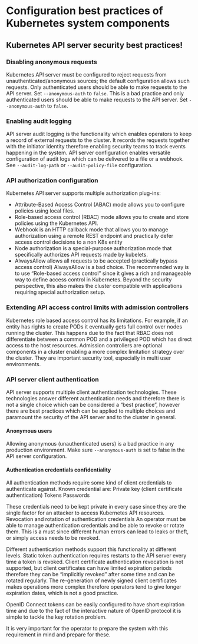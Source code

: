 # Configuration best practices of Kubernetes system components

## Kubernetes API server security best practices!

### Disabling anonymous requests 
Kubernetes API server must be configured to reject requests from unauthenticated/anonymous sources; the default configuration allows such requests. Only authenticated users should be able to make requests to the API server. Set `--anonymous-auth` to `false`.
This is a bad practice and only authenticated users should be able to make requests to the API server. Set `--anonymous-auth` to `false`.
### Enabling audit logging 
API server audit logging is the functionality which enables operators to keep a record of external requests to the cluster. It records the requests together with the initiator identity therefore enabling security teams to track events happening in the system.
API server configuration enables versatile configuration of audit logs which can be delivered to a file or a webhook. See `--audit-log-path` or `--audit-policy-file` configuration.
### API authorization configuration
Kubernetes API server supports multiple authorization plug-ins:
* Attribute-Based Access Control (ABAC) mode allows you to configure policies using local files.
* Role-based access control (RBAC) mode allows you to create and store policies using the Kubernetes API.
* Webhook is an HTTP callback mode that allows you to manage authorization using a remote REST endpoint and practically defer access control decisions to a non K8s entity 
* Node authorization is a special-purpose authorization mode that specifically authorizes API requests made by kubelets.
* AlwaysAllow allows all requests to be accepted (practically bypass access control)
AlwaysAllow is a bad choice.
The recommended way is to use “Role-based access control” since it gives a rich and manageable way to define access control in Kubernetes. Beyond the security perspective, this also makes the cluster compatible with applications requiring special authorization setup.

### Extending API access control limits with admission controllers
Kubernetes role based access control has its limitations. For example, if an entity has rights to create PODs it eventually gets full control over nodes running the cluster. This happens due to the fact that RBAC does not differentiate between a common POD and a privileged POD which has direct access to the host resources.
Admission controllers are optional components in a cluster enabling a more complex limitation strategy over the cluster. They are important security tool, especially in multi user environments.
### API server client authentication
API server supports multiple client authentication technologies. These technologies answer different authentication needs and therefore there is not a single choice which can be considered a “best practice”, however there are best practices which can be applied to multiple choices and paramount the security of the API server and to the cluster in general.

#### Anonymous users
Allowing anonymous (unauthenticated users) is a bad practice in any production environment. Make sure `--anonymous-auth` is set to false in the API server configuration.

#### Authentication credentials confidentiality
All authentication methods require some kind of client credentials to authenticate against. Known credential are:
Private key (client certificate authentication)
Tokens 
Passwords

These credentials need to be kept private in every case since they are the single factor for an attacker to access Kubernetes API resources.
Revocation and rotation of authentication credentials
An operator must be able to manage authentication credentials and be able to revoke or rotate them. This is a must since different human errors can lead to leaks or theft, or simply access needs to be revoked.

Different authentication methods support this functionality at different levels. Static token authentication requires restarts to the API server every time a token is revoked. Client certificate authentication revocation is not supported, but client certificates can have limited expiration periods therefore they can be “implicitly revoked” after some time and can be rotated regularly. The re-generation of newly signed client certificates makes operations more complex therefore operators tend to give longer expiration dates, which is not a good practice.

OpenID Connect tokens can be easily configured to have short expiration time and due to the fact of the interactive nature of OpenID protocol it is simple to tackle the key rotation problem. 

It is very important for the operator to prepare the system with this requirement in mind and prepare for these.
